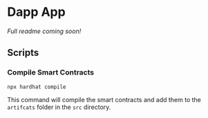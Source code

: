 # Dapp App

*Full readme coming soon!*

## **Scripts**

### Compile Smart Contracts
```shell
npx hardhat compile
```
This command will compile the smart contracts and add them to the `artifcats` folder in the `src` directory.

<!--
Try running some of the following tasks:

```shell
npx hardhat accounts
npx hardhat compile
npx hardhat clean
npx hardhat test
npx hardhat node
node scripts/sample-script.js
npx hardhat help
``` -->
